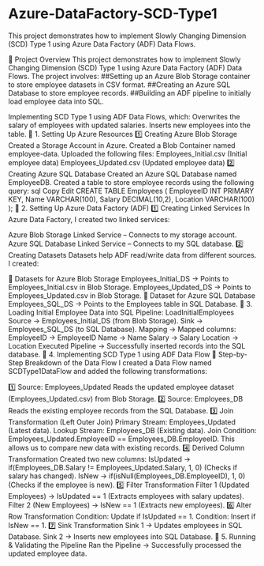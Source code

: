 # Azure-DataFactory-SCD-Type1
This project demonstrates how to implement Slowly Changing Dimension (SCD) Type 1 using Azure Data Factory (ADF) Data Flows.

🚀 Project Overview
This project demonstrates how to implement Slowly Changing Dimension (SCD) Type 1 using Azure Data Factory (ADF) Data Flows. The project involves:
##Setting up an Azure Blob Storage container to store employee datasets in CSV format.
##Creating an Azure SQL Database to store employee records.
##Building an ADF pipeline to initially load employee data into SQL.

Implementing SCD Type 1 using ADF Data Flows, which:
Overwrites the salary of employees with updated salaries.
Inserts new employees into the table.
📌 1. Setting Up Azure Resources
1️⃣ Creating Azure Blob Storage
Created a Storage Account in Azure.
Created a Blob Container named employee-data.
Uploaded the following files:
Employees_Initial.csv (Initial employee data)
Employees_Updated.csv (Updated employee data)
2️⃣ Creating Azure SQL Database
Created an Azure SQL Database named EmployeeDB.
Created a table to store employee records using the following query:
sql
Copy
Edit
CREATE TABLE Employees (
    EmployeeID INT PRIMARY KEY,
    Name VARCHAR(100),
    Salary DECIMAL(10,2),
    Location VARCHAR(100)
);
📌 2. Setting Up Azure Data Factory (ADF)
1️⃣ Creating Linked Services
In Azure Data Factory, I created two linked services:

Azure Blob Storage Linked Service – Connects to my storage account.
Azure SQL Database Linked Service – Connects to my SQL database.
2️⃣ Creating Datasets
Datasets help ADF read/write data from different sources. I created:

🔹 Datasets for Azure Blob Storage
Employees_Initial_DS → Points to Employees_Initial.csv in Blob Storage.
Employees_Updated_DS → Points to Employees_Updated.csv in Blob Storage.
🔹 Dataset for Azure SQL Database
Employees_SQL_DS → Points to the Employees table in SQL Database.
📌 3. Loading Initial Employee Data into SQL
Pipeline: LoadInitialEmployees
Source → Employees_Initial_DS (from Blob Storage).
Sink → Employees_SQL_DS (to SQL Database).
Mapping → Mapped columns:
EmployeeID → EmployeeID
Name → Name
Salary → Salary
Location → Location
Executed Pipeline → Successfully inserted records into the SQL database.
📌 4. Implementing SCD Type 1 using ADF Data Flow
🔹 Step-by-Step Breakdown of the Data Flow
I created a Data Flow named SCDType1DataFlow and added the following transformations:

1️⃣ Source: Employees_Updated
Reads the updated employee dataset (Employees_Updated.csv) from Blob Storage.
2️⃣ Source: Employees_DB
Reads the existing employee records from the SQL Database.
3️⃣ Join Transformation (Left Outer Join)
Primary Stream: Employees_Updated (Latest data).
Lookup Stream: Employees_DB (Existing data).
Join Condition: Employees_Updated.EmployeeID == Employees_DB.EmployeeID.
This allows us to compare new data with existing records.
4️⃣ Derived Column Transformation
Created two new columns:
IsUpdated → if(Employees_DB.Salary != Employees_Updated.Salary, 1, 0) (Checks if salary has changed).
IsNew → if(isNull(Employees_DB.EmployeeID), 1, 0) (Checks if the employee is new).
5️⃣ Filter Transformation
Filter 1 (Updated Employees) → IsUpdated == 1 (Extracts employees with salary updates).
Filter 2 (New Employees) → IsNew == 1 (Extracts new employees).
6️⃣ Alter Row Transformation
Condition: Update if IsUpdated == 1.
Condition: Insert if IsNew == 1.
7️⃣ Sink Transformation
Sink 1 → Updates employees in SQL Database.
Sink 2 → Inserts new employees into SQL Database.
📌 5. Running & Validating the Pipeline
Ran the Pipeline → Successfully processed the updated employee data.

